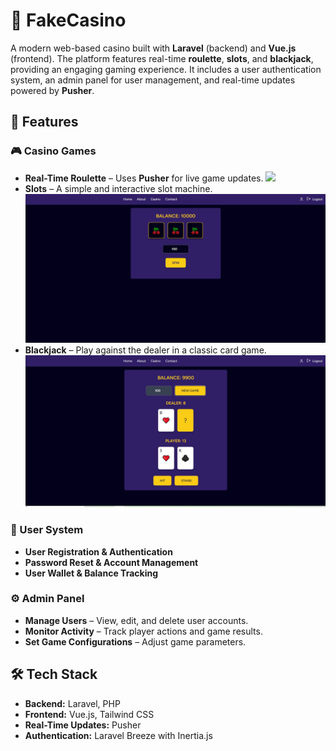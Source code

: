 # 🎰 FakeCasino  

A modern web-based casino built with **Laravel** (backend) and **Vue.js** (frontend). The platform features real-time **roulette**, **slots**, and **blackjack**, providing an engaging gaming experience. It includes a user authentication system, an admin panel for user management, and real-time updates powered by **Pusher**.

## 🚀 Features  

### 🎮 Casino Games  
- **Real-Time Roulette** – Uses **Pusher** for live game updates.
  ![](roulette1_view.jpg)
- **Slots** – A simple and interactive slot machine.
    ![](slots_view.jpg)
- **Blackjack** – Play against the dealer in a classic card game.
  ![](blackjack_view.jpg)  

### 🔐 User System  
- **User Registration & Authentication**  
- **Password Reset & Account Management**  
- **User Wallet & Balance Tracking**  

### ⚙️ Admin Panel  
- **Manage Users** – View, edit, and delete user accounts.  
- **Monitor Activity** – Track player actions and game results.  
- **Set Game Configurations** – Adjust game parameters.  

## 🛠️ Tech Stack  
- **Backend:** Laravel, PHP
- **Frontend:** Vue.js, Tailwind CSS  
- **Real-Time Updates:** Pusher  
- **Authentication:** Laravel Breeze with Inertia.js  
